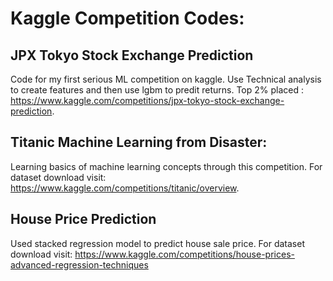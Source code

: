 # Kaggle Competition Codes:

## JPX Tokyo Stock Exchange Prediction
Code for my first serious ML competition on kaggle. Use Technical analysis to create features and then use lgbm to predit returns. Top 2% placed  : https://www.kaggle.com/competitions/jpx-tokyo-stock-exchange-prediction.

## Titanic  Machine Learning from Disaster:
Learning basics of machine learning concepts through this competition. For dataset download visit: https://www.kaggle.com/competitions/titanic/overview.

## House Price Prediction
Used stacked regression model to predict house sale price. For dataset download visit: https://www.kaggle.com/competitions/house-prices-advanced-regression-techniques 
